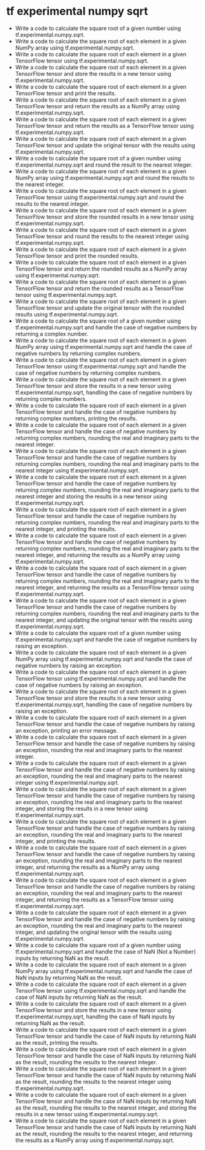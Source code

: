 # tf experimental numpy sqrt

- Write a code to calculate the square root of a given number using tf.experimental.numpy.sqrt.
- Write a code to calculate the square root of each element in a given NumPy array using tf.experimental.numpy.sqrt.
- Write a code to calculate the square root of each element in a given TensorFlow tensor using tf.experimental.numpy.sqrt.
- Write a code to calculate the square root of each element in a given TensorFlow tensor and store the results in a new tensor using tf.experimental.numpy.sqrt.
- Write a code to calculate the square root of each element in a given TensorFlow tensor and print the results.
- Write a code to calculate the square root of each element in a given TensorFlow tensor and return the results as a NumPy array using tf.experimental.numpy.sqrt.
- Write a code to calculate the square root of each element in a given TensorFlow tensor and return the results as a TensorFlow tensor using tf.experimental.numpy.sqrt.
- Write a code to calculate the square root of each element in a given TensorFlow tensor and update the original tensor with the results using tf.experimental.numpy.sqrt.
- Write a code to calculate the square root of a given number using tf.experimental.numpy.sqrt and round the result to the nearest integer.
- Write a code to calculate the square root of each element in a given NumPy array using tf.experimental.numpy.sqrt and round the results to the nearest integer.
- Write a code to calculate the square root of each element in a given TensorFlow tensor using tf.experimental.numpy.sqrt and round the results to the nearest integer.
- Write a code to calculate the square root of each element in a given TensorFlow tensor and store the rounded results in a new tensor using tf.experimental.numpy.sqrt.
- Write a code to calculate the square root of each element in a given TensorFlow tensor and round the results to the nearest integer using tf.experimental.numpy.sqrt.
- Write a code to calculate the square root of each element in a given TensorFlow tensor and print the rounded results.
- Write a code to calculate the square root of each element in a given TensorFlow tensor and return the rounded results as a NumPy array using tf.experimental.numpy.sqrt.
- Write a code to calculate the square root of each element in a given TensorFlow tensor and return the rounded results as a TensorFlow tensor using tf.experimental.numpy.sqrt.
- Write a code to calculate the square root of each element in a given TensorFlow tensor and update the original tensor with the rounded results using tf.experimental.numpy.sqrt.
- Write a code to calculate the square root of a given number using tf.experimental.numpy.sqrt and handle the case of negative numbers by returning a complex number.
- Write a code to calculate the square root of each element in a given NumPy array using tf.experimental.numpy.sqrt and handle the case of negative numbers by returning complex numbers.
- Write a code to calculate the square root of each element in a given TensorFlow tensor using tf.experimental.numpy.sqrt and handle the case of negative numbers by returning complex numbers.
- Write a code to calculate the square root of each element in a given TensorFlow tensor and store the results in a new tensor using tf.experimental.numpy.sqrt, handling the case of negative numbers by returning complex numbers.
- Write a code to calculate the square root of each element in a given TensorFlow tensor and handle the case of negative numbers by returning complex numbers, printing the results.
- Write a code to calculate the square root of each element in a given TensorFlow tensor and handle the case of negative numbers by returning complex numbers, rounding the real and imaginary parts to the nearest integer.
- Write a code to calculate the square root of each element in a given TensorFlow tensor and handle the case of negative numbers by returning complex numbers, rounding the real and imaginary parts to the nearest integer using tf.experimental.numpy.sqrt.
- Write a code to calculate the square root of each element in a given TensorFlow tensor and handle the case of negative numbers by returning complex numbers, rounding the real and imaginary parts to the nearest integer and storing the results in a new tensor using tf.experimental.numpy.sqrt.
- Write a code to calculate the square root of each element in a given TensorFlow tensor and handle the case of negative numbers by returning complex numbers, rounding the real and imaginary parts to the nearest integer, and printing the results.
- Write a code to calculate the square root of each element in a given TensorFlow tensor and handle the case of negative numbers by returning complex numbers, rounding the real and imaginary parts to the nearest integer, and returning the results as a NumPy array using tf.experimental.numpy.sqrt.
- Write a code to calculate the square root of each element in a given TensorFlow tensor and handle the case of negative numbers by returning complex numbers, rounding the real and imaginary parts to the nearest integer, and returning the results as a TensorFlow tensor using tf.experimental.numpy.sqrt.
- Write a code to calculate the square root of each element in a given TensorFlow tensor and handle the case of negative numbers by returning complex numbers, rounding the real and imaginary parts to the nearest integer, and updating the original tensor with the results using tf.experimental.numpy.sqrt.
- Write a code to calculate the square root of a given number using tf.experimental.numpy.sqrt and handle the case of negative numbers by raising an exception.
- Write a code to calculate the square root of each element in a given NumPy array using tf.experimental.numpy.sqrt and handle the case of negative numbers by raising an exception.
- Write a code to calculate the square root of each element in a given TensorFlow tensor using tf.experimental.numpy.sqrt and handle the case of negative numbers by raising an exception.
- Write a code to calculate the square root of each element in a given TensorFlow tensor and store the results in a new tensor using tf.experimental.numpy.sqrt, handling the case of negative numbers by raising an exception.
- Write a code to calculate the square root of each element in a given TensorFlow tensor and handle the case of negative numbers by raising an exception, printing an error message.
- Write a code to calculate the square root of each element in a given TensorFlow tensor and handle the case of negative numbers by raising an exception, rounding the real and imaginary parts to the nearest integer.
- Write a code to calculate the square root of each element in a given TensorFlow tensor and handle the case of negative numbers by raising an exception, rounding the real and imaginary parts to the nearest integer using tf.experimental.numpy.sqrt.
- Write a code to calculate the square root of each element in a given TensorFlow tensor and handle the case of negative numbers by raising an exception, rounding the real and imaginary parts to the nearest integer, and storing the results in a new tensor using tf.experimental.numpy.sqrt.
- Write a code to calculate the square root of each element in a given TensorFlow tensor and handle the case of negative numbers by raising an exception, rounding the real and imaginary parts to the nearest integer, and printing the results.
- Write a code to calculate the square root of each element in a given TensorFlow tensor and handle the case of negative numbers by raising an exception, rounding the real and imaginary parts to the nearest integer, and returning the results as a NumPy array using tf.experimental.numpy.sqrt.
- Write a code to calculate the square root of each element in a given TensorFlow tensor and handle the case of negative numbers by raising an exception, rounding the real and imaginary parts to the nearest integer, and returning the results as a TensorFlow tensor using tf.experimental.numpy.sqrt.
- Write a code to calculate the square root of each element in a given TensorFlow tensor and handle the case of negative numbers by raising an exception, rounding the real and imaginary parts to the nearest integer, and updating the original tensor with the results using tf.experimental.numpy.sqrt.
- Write a code to calculate the square root of a given number using tf.experimental.numpy.sqrt and handle the case of NaN (Not a Number) inputs by returning NaN as the result.
- Write a code to calculate the square root of each element in a given NumPy array using tf.experimental.numpy.sqrt and handle the case of NaN inputs by returning NaN as the result.
- Write a code to calculate the square root of each element in a given TensorFlow tensor using tf.experimental.numpy.sqrt and handle the case of NaN inputs by returning NaN as the result.
- Write a code to calculate the square root of each element in a given TensorFlow tensor and store the results in a new tensor using tf.experimental.numpy.sqrt, handling the case of NaN inputs by returning NaN as the result.
- Write a code to calculate the square root of each element in a given TensorFlow tensor and handle the case of NaN inputs by returning NaN as the result, printing the results.
- Write a code to calculate the square root of each element in a given TensorFlow tensor and handle the case of NaN inputs by returning NaN as the result, rounding the results to the nearest integer.
- Write a code to calculate the square root of each element in a given TensorFlow tensor and handle the case of NaN inputs by returning NaN as the result, rounding the results to the nearest integer using tf.experimental.numpy.sqrt.
- Write a code to calculate the square root of each element in a given TensorFlow tensor and handle the case of NaN inputs by returning NaN as the result, rounding the results to the nearest integer, and storing the results in a new tensor using tf.experimental.numpy.sqrt.
- Write a code to calculate the square root of each element in a given TensorFlow tensor and handle the case of NaN inputs by returning NaN as the result, rounding the results to the nearest integer, and returning the results as a NumPy array using tf.experimental.numpy.sqrt.